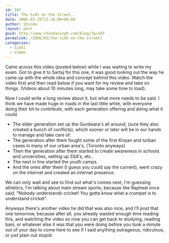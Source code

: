 ```yaml
---
id: 107
title: The Sikh on the Street..
date: 2006-03-15T13:18:00+00:00
author: Shinda
layout: post
guid: http://www.shindasingh.com/blog/?p=107
permalink: /2006/03/the-sikh-on-the-street/
categories:
  - Sikhi
  - Video
---
```

Came across this video (posted below) while I was waiting to write my exam. Got to give it to Sartaj for this one, it was good looking out the way he came up with the whole idea and concept behind this video. Watch the video first and then read below if you want for my review and take on things. (Videos about 10 minutes long, may take some time to load).



Now I could write a long review about it, but what more needs to be said. I think we have made huge in roads in the last little while, with everyone doing their bit to contribute, with each generation offering and doing what it could.

  * The elder generation set up the Gurdwara's all around, (sure they also created a bunch of conflicts), which sooner or later will be in our hands to manage and take care of.
  * The generation after them fought some of the first Kirpan and turban cases in many of our urban area's, (Toronto anyways)
  * Then the generation after them started to create awareness in schools and universities, setting up SSA's, etc..
  * The next in line started the youth camps.
  * And the ones after them (I guess you could say the current), went crazy on the internet and created an internet presence.

We can only wait and see to find out what's comes next, I'm guessing athletics, I'm talking about main stream sports, because like Rapheal once said, "Nobody understands cricket! You gotta know what a crumpet is to understand cricket".

Anyways there's another video he did that was also nice, and I'll post that one tomorrow, because after all, you already wasted enough time reading this, and watching the video so now you can get back to studying, reading bani, or whatever else it was that you were doing before you took a minute out of your day to come here to see if I said anything outrageous, ridiculous, or just plain out stupid.